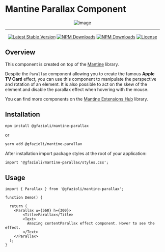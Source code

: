 # Mantine Parallax Component

<div align="center">
  
  ![image](https://github.com/user-attachments/assets/68345b72-c321-4c6f-a52c-85d8aca1cee6)

</div>

---

<div align="center">

  [![Latest Stable Version](https://img.shields.io/npm/v/%40gfazioli%2Fmantine-parallax?style=for-the-badge)](https://www.npmjs.com/package/@gfazioli/mantine-parallax)
  [![NPM Downloads](https://img.shields.io/npm/dm/%40gfazioli%2Fmantine-parallax?style=for-the-badge)](https://www.npmjs.com/package/@gfazioli/mantine-parallax)
  [![NPM Downloads](https://img.shields.io/npm/dy/%40gfazioli%2Fmantine-parallax?style=for-the-badge&label=%20&color=f90)](https://www.npmjs.com/package/@gfazioli/mantine-parallax)
  [![License](https://img.shields.io/npm/l/%40gfazioli%2Fmantine-parallax?style=for-the-badge)](https://github.com/gfazioli/mantine-parallax/blob/master/LICENSE)

</div>

## Overview

This component is created on top of the [Mantine](https://mantine.dev/) library.

Despite the `Parallax` component allowing you to create the famous **Apple TV Card** effect, you can use this component to manipulate the perspective and rotation of an element. It is also possible to act on the skew of the element and disable the parallax effect when hovering with the mouse.

You can find more components on the [Mantine Extensions Hub](https://mantine-extensions.vercel.app/) library.

## Installation

```sh
npm install @gfazioli/mantine-parallax
```
or 

```sh
yarn add @gfazioli/mantine-parallax
```

After installation import package styles at the root of your application:

```tsx
import '@gfazioli/mantine-parallax/styles.css';
```

## Usage

```tsx
import { Parallax } from '@gfazioli/mantine-parallax';

function Demo() {

  return (
    <Parallax w={560} h={300}>
        <Title>Parallax</Title>
        <Text>
          Amazing contentParallax effect component. Hover to see the effect.
        </Text>
    </Parallax>
  );
}
```
